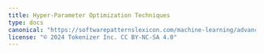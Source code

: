 ```yaml
---
title: Hyper-Parameter Optimization Techniques
type: docs
canonical: "https://softwarepatternslexicon.com/machine-learning/advanced-techniques/hyper-parameter-optimization-techniques"
license: "© 2024 Tokenizer Inc. CC BY-NC-SA 4.0"
---
```

